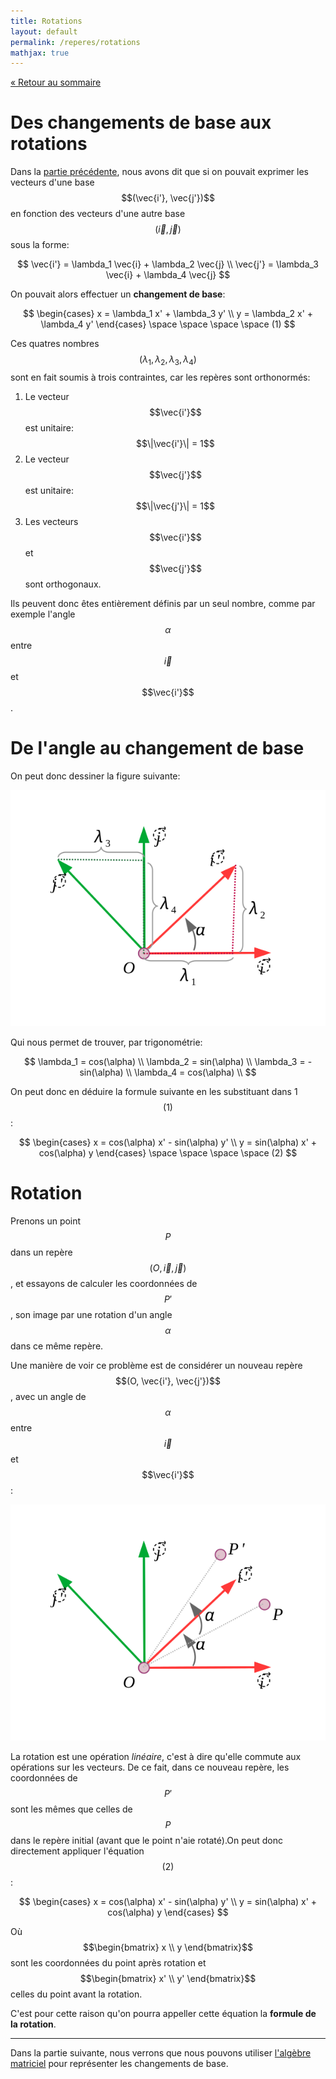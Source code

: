 ```yaml
---
title: Rotations
layout: default
permalink: /reperes/rotations
mathjax: true
---
```


[&laquo; Retour au sommaire](/reperes)

# Des changements de base aux rotations

Dans la [partie précédente](/reperes/changements), nous avons dit que si on pouvait exprimer
les vecteurs d'une base $$(\vec{i'}, \vec{j'})$$ en fonction des vecteurs d'une autre base
$$(\vec{i}, \vec{j})$$ sous la forme:

$$
\vec{i'} = \lambda_1 \vec{i} + \lambda_2 \vec{j} \\
\vec{j'} = \lambda_3 \vec{i} + \lambda_4 \vec{j} 
$$

On pouvait alors effectuer un **changement de base**:

$$
\begin{cases}
x = \lambda_1 x' + \lambda_3 y' \\
y = \lambda_2 x' + \lambda_4 y'
\end{cases}
\space \space \space \space (1)
$$

Ces quatres nombres $$(\lambda_1, \lambda_2, \lambda_3, \lambda_4)$$ sont en fait soumis à trois contraintes,
car les repères sont orthonormés:

1. Le vecteur $$\vec{i'}$$ est unitaire: $$\|\vec{i'}\| = 1$$
2. Le vecteur $$\vec{j'}$$ est unitaire: $$\|\vec{j'}\| = 1$$
3. Les vecteurs $$\vec{i'}$$ et $$\vec{j'}$$ sont orthogonaux.

Ils peuvent donc êtes entièrement définis par un seul nombre, comme par exemple l'angle $$\alpha$$ entre
$$\vec{i}$$ et $$\vec{i'}$$.

# De l'angle au changement de base

On peut donc dessiner la figure suivante:

<div class="text-center">
    <img src="/assets/imgs/2bases_lambdas.svg" />
</div>

Qui nous permet de trouver, par trigonométrie:

$$
\lambda_1 = cos(\alpha) \\
\lambda_2 = sin(\alpha) \\
\lambda_3 = -sin(\alpha) \\
\lambda_4 = cos(\alpha) \\
$$

On peut donc en déduire la formule suivante en les substituant dans 1 $$(1)$$:

$$
\begin{cases}
x = cos(\alpha) x' - sin(\alpha) y' \\
y = sin(\alpha) x' + cos(\alpha) y
\end{cases}
\space \space \space \space (2)
$$

# Rotation

Prenons un point $$P$$ dans un repère $$(O, \vec{i}, \vec{j})$$, et essayons de calculer les coordonnées
de $$P'$$, son image par une rotation d'un angle $$\alpha$$ dans ce même repère.

Une manière de voir ce problème est de considérer un nouveau repère $$(O, \vec{i'}, \vec{j'})$$, avec un
angle de $$\alpha$$ entre $$\vec{i}$$ et $$\vec{i'}$$:

<div class="text-center">
    <img src="/assets/imgs/rotation.svg" />
</div>

La rotation est une opération *linéaire*, c'est à dire qu'elle commute aux opérations sur les vecteurs.
De ce fait, dans ce nouveau repère, les coordonnées de $$P'$$ sont les mêmes que celles de $$P$$ dans le
repère initial (avant que le point n'aie rotaté).On peut donc directement appliquer l'équation $$(2)$$:

$$
\begin{cases}
x = cos(\alpha) x' - sin(\alpha) y' \\
y = sin(\alpha) x' + cos(\alpha) y
\end{cases}
$$

Où $$\begin{bmatrix} x \\ y \end{bmatrix}$$ sont les coordonnées du point après rotation et
$$\begin{bmatrix} x' \\ y' \end{bmatrix}$$ celles du point avant la rotation.

C'est pour cette raison qu'on pourra appeller cette équation la **formule de la rotation**.

<hr/>

Dans la partie suivante, nous verrons que nous pouvons utiliser [l'algèbre matriciel](/reperes/matrix)
pour représenter les changements de base.
